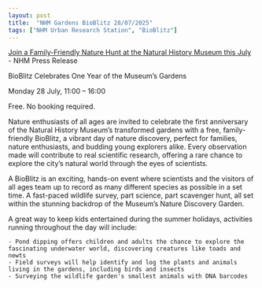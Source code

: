 ```yaml
---
layout: post
title:  "NHM Gardens BioBlitz 28/07/2025"
tags: ["NHM Urban Research Station", "BioBlitz"]
---
```


[Join a Family-Friendly Nature Hunt at the Natural History Museum this July](https://www.nhm.ac.uk/press-office/press-releases/join-a-family-friendly-nature-hunt-at-the-natural-history-museum.html) - NHM Press Release

BioBlitz Celebrates One Year of the Museum’s Gardens

Monday 28 July, 11:00 – 16:00

Free. No booking required.

Nature enthusiasts of all ages are invited to celebrate the first anniversary of the Natural History Museum’s transformed gardens with a free, family-friendly BioBlitz, a vibrant day of nature discovery, perfect for families, nature enthusiasts, and budding young explorers alike. Every observation made will contribute to real scientific research, offering a rare chance to explore the city’s natural world through the eyes of scientists.

A BioBlitz is an exciting, hands-on event where scientists and the visitors of all ages team up to record as many different species as possible in a set time. A fast-paced wildlife survey, part science, part scavenger hunt, all set within the stunning backdrop of the Museum’s Nature Discovery Garden.

A great way to keep kids entertained during the summer holidays, activities running throughout the day will include:

    - Pond dipping offers children and adults the chance to explore the fascinating underwater world, discovering creatures like toads and newts
    - Field surveys will help identify and log the plants and animals living in the gardens, including birds and insects
    - Surveying the wildlife garden's smallest animals with DNA barcodes
